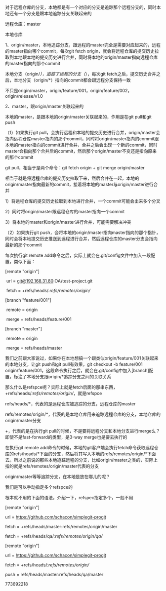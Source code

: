 对于远程仓库的分支，本地都是有一个对应的分支是追踪那个远程分支的，同时本地还有一个分支是跟本地追踪分支关联起来的

 

远程仓库：master

 

本地仓库

 

1、origin/master，本地追踪分支，跟远程的master完全是需要对应起来的，远程的master指向哪个commit，每次git fetch origin，就会将远程仓库的提交历史拉取到本地跟本地的提交历史进行合并，同时将本地的origin/master指向远程仓库的master指向的那个commit

 

本地分支（origin/*），追踪了远程的分支（*），每次git fetch之后，提交历史合并之后，本地分支（origin/*）指向的commit都会跟远程分支保持一致

 

不只是origin/master，origin/feature/001，origin/feature/002，origin/release/v1.0

 

2、master，跟origin/master关联起来的

 

本地的master，是跟本地的origin/master关联起来的，作用是在git pull和git push

 

（1）如果执行git pull，会执行远程和本地的提交历史进行合并，origin/master会指向远程仓库master指向的那个commit，同时将origin/master指向的commit跟本地的master指向的commit进行合并，合并之后会出现一个新的commit，同时master会指向那个合并后的commit，然后那个origin/master不变还是指向原来的那个commit

 

git pull，相当于是两个命令：git fetch origin + git merge origin/master

 

相当于就是将远程仓库的提交历史拉取下来，然后合并在一起，本地的origin/master指向最新的commit，接着将本地的master与origin/master进行合并

 

1）将远程仓库的提交历史拉取到本地进行合并，一个commit可能会出来多个分叉

2）同时将origin/master跟远程仓库的master指向一个commit

3）将本地的master和origin/master进行合并，可能需要解决冲突

 

（2）如果执行git push，会将本地的origin/master指向master指向的那个指针，同时会将本地提交历史推送到远程进行合并，然后远程仓库的master分支会指向最新的那个commit

 

每次执行git remote add命令之后，实际上就会在.git/config文件中加入一段配置，类似下面：

 

[remote "origin"]

​    url = git@192.168.31.80:OA/test-project.git

​    fetch = +refs/heads/*:refs/remotes/origin/*

[branch "feature/001"]

​    remote = origin

​    merge = refs/heads/feature/001

[branch "master"]

​    remote = origin

​    merge = refs/heads/master

 

我们之前跟大家说过，如果你在本地想搞一个跟类似origin/feature/001关联起来的本地分支，让git push和git pull有效果，git checkout -b feature/001 origin/feature/001，这段命令执行之后，就会在.git/config中加入[branch]配置，标注了本地分支跟origin/*追踪分支之间的关联关系

 

那么什么是refspce呢？实际上就是fetch后面的那串东西，+refs/heads/*:refs/remotes/origin/*，就是refspce

 

refs/heads/*，代表的是远程仓库被追踪的分支，远程仓库的master

refs/remotes/origin/*，代表的是本地仓库用来追踪远程仓库的分支，本地仓库的origin/master分支

+，代表的是在执行git pull的时候，不是要将远程分支和本地分支进行merge么？即使不是fast-forward的类型，是3-way merge也是要去执行的

 

在执行git remote add命令的时候，本地的git客户端会执行fetch命令获取远程仓库的refs/heads/*下面的分支，然后将其写入本地的refs/remotes/origin/*下面去。所以之前说的那些本地追踪远程的分支，比如origin/master之类的，实际上指的就是refs/remotes/origin/master代表的分支

 

origin/master等等追踪分支，在本地是放在哪儿的呢？

 

我们是可以手动指定多个refspce的

 

根本就不用的下面的语法，介绍一下，refspec指定多个，一般不用

 

[remote "origin"]

  url = https://github.com/schacon/simplegit-progit

  fetch = +refs/heads/master:refs/remotes/origin/master

  fetch = +refs/heads/qa/*:refs/remotes/origin/qa/*

 

[remote "origin"]

  url = https://github.com/schacon/simplegit-progit

  fetch = +refs/heads/*:refs/remotes/origin/*

  push = refs/heads/master:refs/heads/qa/master

 

773692218